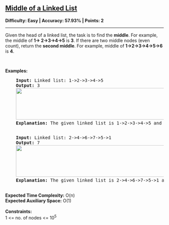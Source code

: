 <h2><a href="https://www.geeksforgeeks.org/problems/finding-middle-element-in-a-linked-list/1">Middle of a Linked List</a></h2><strong>Difficulty: Easy | Accuracy: 57.93% | Points: 2</strong><hr>
<div>
  <p>Given the head of a linked list, the task is to find the <strong>middle</strong>. For example, the middle of <strong>1-> 2->3->4->5</strong> is <strong>3</strong>. If there are two middle nodes (even count), return the <strong>second middle</strong>. For example, middle of <strong>1->2->3->4->5->6</strong> is <strong>4</strong>.</p><p>&nbsp;</p>
  <strong>Examples:</strong>
  <pre>
    <strong>Input:</strong> Linked list: 1->2->3->4->5
    <strong>Output:</strong> 3
    <img alt="" src="https://media.geeksforgeeks.org/img-practice/prod/addEditProblem/700171/Web/Other/blobid0_1721970743.png" style="width:500px;height:100px;">
    <strong>Explanation:</strong> The given linked list is 1->2->3->4->5 and its middle is 3.
  </pre>
  <pre>
    <strong>Input:</strong> Linked list: 2->4->6->7->5->1
    <strong>Output:</strong> 7
    <img alt="" src="https://media.geeksforgeeks.org/img-practice/prod/addEditProblem/700171/Web/Other/blobid1_1721970760.png" style="width:500px;height:100px;">    
    <strong>Explanation:</strong> The given linked list is 2->4->6->7->5->1 and its middle is 7.
</pre><br>
<strong>Expected Time Complexity:</strong> O(n)<br>
<strong>Expected Auxiliary Space:</strong> O(1)<br><br>
<strong>Constraints:</strong><br>
1 <= no. of nodes <= 10<sup>5</sup>
</div>
